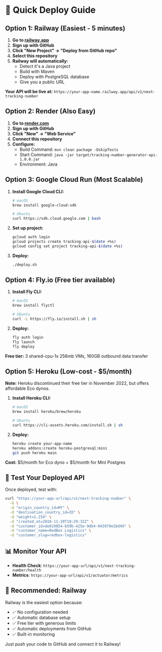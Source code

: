 # 🚀 Quick Deploy Guide

## Option 1: Railway (Easiest - 5 minutes)

1. **Go to [railway.app](https://railway.app)**
2. **Sign up with GitHub**
3. **Click "New Project" → "Deploy from GitHub repo"**
4. **Select this repository**
5. **Railway will automatically:**
   - Detect it's a Java project
   - Build with Maven
   - Deploy with PostgreSQL database
   - Give you a public URL

**Your API will be live at:** `https://your-app-name.railway.app/api/v1/next-tracking-number`

## Option 2: Render (Also Easy)

1. **Go to [render.com](https://render.com)**
2. **Sign up with GitHub**
3. **Click "New" → "Web Service"**
4. **Connect this repository**
5. **Configure:**
   - Build Command: `mvn clean package -DskipTests`
   - Start Command: `java -jar target/tracking-number-generator-api-1.0.0.jar`
   - Environment: Java

## Option 3: Google Cloud Run (Most Scalable)

1. **Install Google Cloud CLI:**
   ```bash
   # macOS
   brew install google-cloud-sdk
   
   # Ubuntu
   curl https://sdk.cloud.google.com | bash
   ```

2. **Set up project:**
   ```bash
   gcloud auth login
   gcloud projects create tracking-api-$(date +%s)
   gcloud config set project tracking-api-$(date +%s)
   ```

3. **Deploy:**
   ```bash
   ./deploy.sh
   ```

## Option 4: Fly.io (Free tier available)

1. **Install Fly CLI:**
   ```bash
   # macOS
   brew install flyctl
   
   # Ubuntu
   curl -L https://fly.io/install.sh | sh
   ```

2. **Deploy:**
   ```bash
   fly auth login
   fly launch
   fly deploy
   ```

**Free tier:** 3 shared-cpu-1x 256mb VMs, 160GB outbound data transfer

## Option 5: Heroku (Low-cost - $5/month)

**Note:** Heroku discontinued their free tier in November 2022, but offers affordable Eco dynos.

1. **Install Heroku CLI:**
   ```bash
   # macOS
   brew install heroku/brew/heroku
   
   # Ubuntu
   curl https://cli-assets.heroku.com/install.sh | sh
   ```

2. **Deploy:**
   ```bash
   heroku create your-app-name
   heroku addons:create heroku-postgresql:mini
   git push heroku main
   ```

**Cost:** $5/month for Eco dyno + $5/month for Mini Postgres

## 🧪 Test Your Deployed API

Once deployed, test with:

```bash
curl "https://your-app-url/api/v1/next-tracking-number" \
  -G \
  -d "origin_country_id=MY" \
  -d "destination_country_id=ID" \
  -d "weight=1.234" \
  -d "created_at=2018-11-20T19:29:32Z" \
  -d "customer_id=de619854-b59b-425e-9db4-943979e1bd49" \
  -d "customer_name=RedBox Logistics" \
  -d "customer_slug=redbox-logistics"
```

## 📊 Monitor Your API

- **Health Check**: `https://your-app-url/api/v1/next-tracking-number/health`
- **Metrics**: `https://your-app-url/api/v1/actuator/metrics`

## 🎯 Recommended: Railway

Railway is the easiest option because:
- ✅ No configuration needed
- ✅ Automatic database setup
- ✅ Free tier with generous limits
- ✅ Automatic deployments from GitHub
- ✅ Built-in monitoring

Just push your code to GitHub and connect it to Railway!
